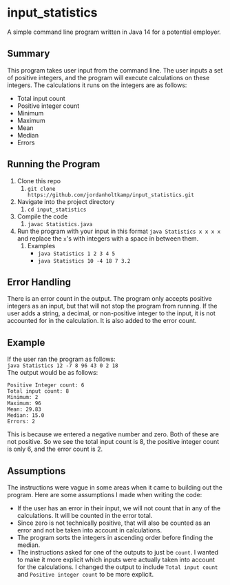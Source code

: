 # input_statistics
A simple command line program written in Java 14 for a potential employer. 

## Summary
This program takes user input from the command line. The user inputs a set of positive integers, and the program will execute calculations on these integers. The calculations it runs on the integers are as follows:
- Total input count
- Positive integer count
- Minimum
- Maximum
- Mean
- Median
- Errors

## Running the Program
1. Clone this repo
    1. `git clone https://github.com/jordanholtkamp/input_statistics.git`
1. Navigate into the project directory
    1. `cd input_statistics`
1. Compile the code
    1. `javac Statistics.java`
1. Run the program with your input in this format `java Statistics x x x x` and replace the `x`'s with integers with a space in between them.
    1. Examples
        - `java Statistics 1 2 3 4 5`
        - `java Statistics 10 -4 18 7 3.2`

## Error Handling
There is an error count in the output. The program only accepts positive integers as an input, but that will not stop the program from running. If the user adds a string, a decimal, or non-positive integer to the input, it is not accounted for in the calculation. It is also added to the error count.

## Example
If the user ran the program as follows:<br>
`java Statistics 12 -7 8 96 43 0 2 18`<br>
The output would be as follows:<br>
```
Positive Integer count: 6
Total input count: 8
Minimum: 2
Maximum: 96
Mean: 29.83
Median: 15.0
Errors: 2
```
This is because we entered a negative number and zero. Both of these are not positive. So we see the total input count is 8,  the positive integer count is only 6, and the error count is 2.

## Assumptions
The instructions were vague in some areas when it came to building out the program. Here are some assumptions I made when writing the code:
- If the user has an error in their input, we will not count that in any of the calculations. It will be counted in the error total.
- Since zero is not technically positive, that will also be counted as an error and not be taken into account in calculations.
- The program sorts the integers in ascending order before finding the median.
- The instructions asked for one of the outputs to just be `count`. I wanted to make it more explicit which inputs were actually taken into account for the calculations. I changed the output to include `Total input count` and `Positive integer count` to be more explicit.
